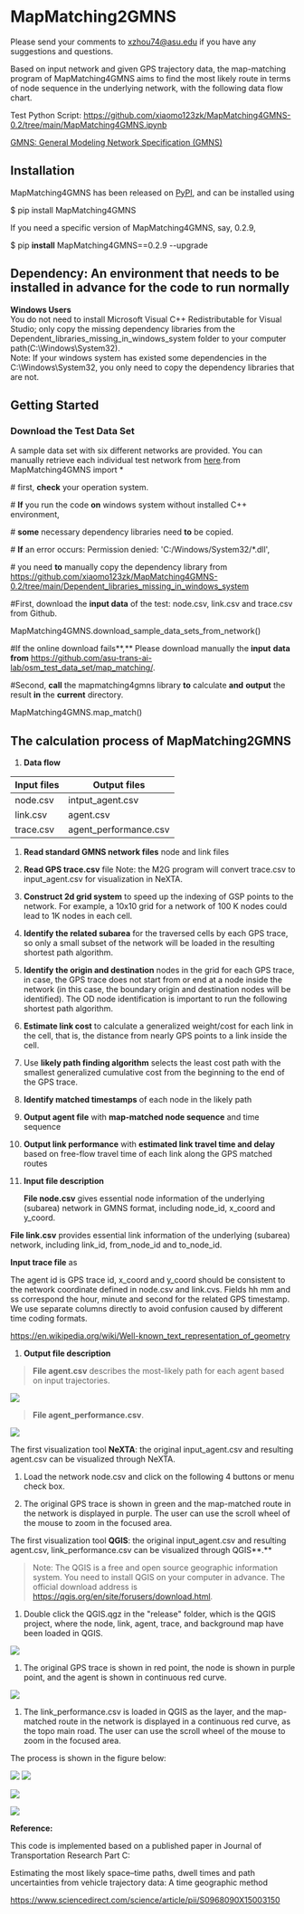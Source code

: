 # MapMatching2GMNS

Please send your comments to [xzhou74@asu.edu](mailto:xzhou74@asu.edu) if you
have any suggestions and questions.

Based on input network and given GPS trajectory data, the map-matching program
of MapMatching4GMNS aims to find the most likely route in terms of node sequence
in the underlying network, with the following data flow chart.

Test Python Script:
<https://github.com/xiaomo123zk/MapMatching4GMNS-0.2/tree/main/MapMatching4GMNS.ipynb>

[GMNS: General Modeling Network Specification
(GMNS)](https://github.com/zephyr-data-specs/GMNS)

## Installation

MapMatching4GMNS has been released on
[PyPI](https://test.pypi.org/project/MapMatching4GMNS/), and can be installed
using

\$ pip install MapMatching4GMNS

If you need a specific version of MapMatching4GMNS, say, 0.2.9,

\$ pip **install** MapMatching4GMNS==0.2.9 --upgrade

## Dependency: An environment that needs to be installed in advance for the code to run normally

**Windows Users**  
You do not need to install Microsoft Visual C++ Redistributable for Visual
Studio; only copy the missing dependency libraries from the
Dependent_libraries_missing_in_windows_system folder to your computer
path(C:\\Windows\\System32).  
Note: If your windows system has existed some dependencies in the
C:\\Windows\\System32, you only need to copy the dependency libraries that are
not.

## Getting Started

### Download the Test Data Set

A sample data set with six different networks are provided. You can manually
retrieve each individual test network from
[here](https://github.com/asu-trans-ai-lab/osm_test_data_set//datasets/map_matchindata).from
MapMatching4GMNS import \*

\# first, **check** your operation system.

\# **If** you run the code **on** windows system without installed C++
environment,

\# **some** necessary dependency libraries need **to** be copied.

\# **If** an error occurs: Permission denied: 'C:/Windows/System32/\*.dll',

\# you need **to** manually copy the dependency library from
https://github.com/xiaomo123zk/MapMatching4GMNS-0.2/tree/main/Dependent_libraries_missing_in_windows_system

\#First, download the **input data** of the test: node.csv, link.csv and
trace.csv from Github.

MapMatching4GMNS.download_sample_data_sets_from\_network()

\#If the online download fails**,** Please download manually the **input**
**data** **from**
<https://github.com/asu-trans-ai-lab/osm_test_data_set/map_matching/>.

\#Second, **call** the mapmatching4gmns library **to** calculate **and**
**output** the result **in** the **current** directory.

MapMatching4GMNS.map\_match()

## The calculation process of MapMatching2GMNS

1.  **Data flow**

| **Input files** | **Output files**      |
|-----------------|-----------------------|
| node.csv        | intput_agent.csv      |
| link.csv        | agent.csv             |
| trace.csv       | agent_performance.csv |

1.  **Read standard GMNS network files** node and link files

2.  **Read GPS trace.csv** file Note: the M2G program will convert trace.csv to
    input_agent.csv for visualization in NeXTA.

3.  **Construct 2d grid system** to speed up the indexing of GSP points to the
    network. For example, a 10x10 grid for a network of 100 K nodes could lead
    to 1K nodes in each cell.

4.  **Identify the related subarea** for the traversed cells by each GPS trace,
    so only a small subset of the network will be loaded in the resulting
    shortest path algorithm.

5.  **Identify the origin and destination** nodes in the grid for each GPS
    trace, in case, the GPS trace does not start from or end at a node inside
    the network (in this case, the boundary origin and destination nodes will be
    identified). The OD node identification is important to run the following
    shortest path algorithm.

6.  **Estimate link cost** to calculate a generalized weight/cost for each link
    in the cell, that is, the distance from nearly GPS points to a link inside
    the cell.

7.  Use **likely path finding algorithm** selects the least cost path with the
    smallest generalized cumulative cost from the beginning to the end of the
    GPS trace.

8.  **Identify matched timestamps** of each node in the likely path

9.  **Output agent file** with **map-matched node sequence** and time sequence

10. **Output link performance** with **estimated link travel time and delay**
    based on free-flow travel time of each link along the GPS matched routes

11. **Input file description**

    **File node.csv** gives essential node information of the underlying
    (subarea) network in GMNS format, including node_id, x_coord and y_coord.

**File link.csv** provides essential link information of the underlying
(subarea) network, including link_id, from_node_id and to_node_id.

**Input trace file** as

The agent id is GPS trace id, x_coord and y_coord should be consistent to the
network coordinate defined in node.csv and link.cvs. Fields hh mm and ss
correspond the hour, minute and second for the related GPS timestamp. We use
separate columns directly to avoid confusion caused by different time coding
formats.

<https://en.wikipedia.org/wiki/Well-known_text_representation_of_geometry>

1.  **Output file description**

>   **File agent.csv** describes the most-likely path for each agent based on
    input trajectories.

![](media/caec124ffd9a88d841b924a0dda3d3b7.png)

>   **File agent_performance.csv**.

![](media/211a0e9e0dbea63be67ee32304c6a17c.png)

The first visualization tool **NeXTA**: the original input_agent.csv and
resulting agent.csv can be visualized through NeXTA.

1.  Load the network node.csv and click on the following 4 buttons or menu check
    box.

1.  The original GPS trace is shown in green and the map-matched route in the
    network is displayed in purple. The user can use the scroll wheel of the
    mouse to zoom in the focused area.

The first visualization tool **QGIS**: the original input_agent.csv and
resulting agent.csv, link_performance.csv can be visualized through QGIS**.**

>   Note: The QGIS is a free and open source geographic information system. You
>   need to install QGIS on your computer in advance. The official download
>   address is <https://qgis.org/en/site/forusers/download.html>.

1.  Double click the QGIS.qgz in the "release" folder, which is the QGIS
    project, where the node, link, agent, trace, and background map have been
    loaded in QGIS.

![](media/467df57df4bad617baa567f88fe7b79f.png)

1.  The original GPS trace is shown in red point, the node is shown in purple
    point, and the agent is shown in continuous red curve.

![](media/14f8cb054120946e92fae6a1b819c1b5.png)

1.  The link_performance.csv is loaded in QGIS as the layer, and the map-matched
    route in the network is displayed in a continuous red curve, as the topo
    main road. The user can use the scroll wheel of the mouse to zoom in the
    focused area.

The process is shown in the figure below:

![](media/708d0b3f8db3cfd491182d58fe54b956.png)
![](media/9c9d1b3422fe793bb64c89fb4c625ebb.png)

![](media/609bda211a703f1a9491a69db8ec4097.png)

![](media/93d63af8ecb6e6bd5847ee84c53bb7e2.png)

**Reference:**

This code is implemented based on a published paper in Journal of Transportation
Research Part C:

Estimating the most likely space–time paths, dwell times and path uncertainties
from vehicle trajectory data: A time geographic method

<https://www.sciencedirect.com/science/article/pii/S0968090X15003150>
